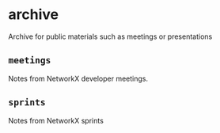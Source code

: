 # archive
Archive for public materials such as meetings or presentations

## `meetings`

Notes from NetworkX developer meetings.

## `sprints`

Notes from NetworkX sprints
